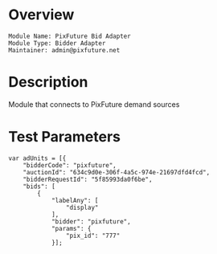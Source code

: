 # Overview

```
Module Name: PixFuture Bid Adapter
Module Type: Bidder Adapter
Maintainer: admin@pixfuture.net
```
# Description

Module that connects to PixFuture demand sources

# Test Parameters
```
var adUnits = [{
    "bidderCode": "pixfuture",
    "auctionId": "634c9d0e-306f-4a5c-974e-21697dfd4fcd",
    "bidderRequestId": "5f85993da0f6be",
    "bids": [
        {
            "labelAny": [
                "display"
            ],
            "bidder": "pixfuture",
            "params": {
                "pix_id": "777"
            }];
```
